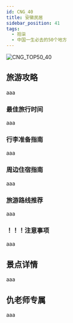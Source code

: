 ```yaml
---
id: CNG_40
title: 安徽民居
sidebar_position: 41
tags:
  - 拾柒
  - 中国一生必去的50个地方
---
```

![CNG_TOP50_40](/img/love/CNG_TOP50/40.png)

## 旅游攻略

aaa

### 最佳旅行时间

aaa

### 行李准备指南

aaa

### 周边住宿指南

aaa

### 旅游路线推荐

aaa

### ！！！注意事项

aaa

## 景点详情

aaa

## 仇老师专属

aaa
